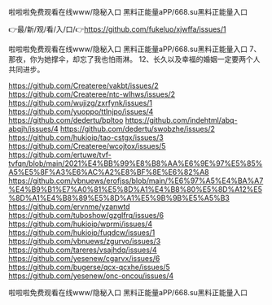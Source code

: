 啦啦啦免费观看在线www/隐秘入口 黑料正能量aPP/668.su黑料正能量入口

👉最/新/观/看/入/口/👉https://github.com/fukeluo/xjwffa/issues/1

啦啦啦免费观看在线www/隐秘入口 黑料正能量aPP/668.su黑料正能量入口	7、那夜，你为她撑伞，却忘了我也怕雨淋。
	12、长久以及幸福的婚姻一定要两个人共同进步。


https://github.com/Createree/vakbt/issues/2
https://github.com/Createree/ntc-wlhws/issues/2
https://github.com/wujizg/zxrfynk/issues/1
https://github.com/yuoppo/ttlnjpo/issues/4
https://github.com/dedertu/bpltoo
https://github.com/indehtml/abq-abqjh/issues/4
https://github.com/dedertu/swobzhe/issues/2
https://github.com/hukioip/tao-cstgx/issues/3
https://github.com/Createree/wcojtox/issues/5
https://github.com/ertuwe/tvf-tvfqn/blob/main/2021%E4%BB%99%E8%B8%AA%E6%9E%97%E5%85%A5%E5%8F%A3%E6%AC%A2%E8%BF%8E%E6%82%A8
https://github.com/vbnuews/erofjss/blob/main/%E6%97%A5%E4%BA%A7%E4%B9%B1%E7%A0%81%E5%8D%A1%E4%B8%80%E5%8D%A12%E5%8D%A1%E4%B8%89%E5%8D%A1%E5%9B%9B%E5%A5%B3
https://github.com/ervnme/yzanwtd
https://github.com/tuboshow/gzglfrq/issues/6
https://github.com/hukioip/wprmi/issues/4
https://github.com/hukioip/fuqdcw/issues/1
https://github.com/vbnuews/zgurvo/issues/3
https://github.com/tareres/vsajhdq/issues/4
https://github.com/yesenew/cgarvx/issues/6
https://github.com/bugerse/qcx-qcxhe/issues/5
https://github.com/yesenew/onc-oncou/issues/4

啦啦啦免费观看在线www/隐秘入口 黑料正能量aPP/668.su黑料正能量入口
